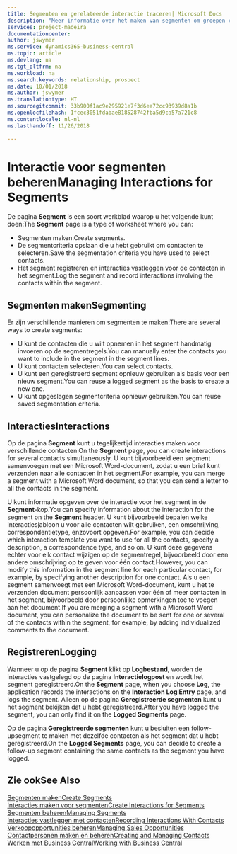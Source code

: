 ```yaml
---
title: Segmenten en gerelateerde interactie traceren| Microsoft Docs
description: "Meer informatie over het maken van segmenten om groepen contacten te definiëren en interacties op te geven voor segmenten."
services: project-madeira
documentationcenter: 
author: jswymer
ms.service: dynamics365-business-central
ms.topic: article
ms.devlang: na
ms.tgt_pltfrm: na
ms.workload: na
ms.search.keywords: relationship, prospect
ms.date: 10/01/2018
ms.author: jswymer
ms.translationtype: HT
ms.sourcegitcommit: 33b900f1ac9e295921e7f3d6ea72cc93939d8a1b
ms.openlocfilehash: 1fcec3051fdabae818528742fba5d9ca57a721c8
ms.contentlocale: nl-nl
ms.lasthandoff: 11/26/2018

---
```

# <a name="managing-interactions-for-segments"></a><span data-ttu-id="40b8d-103">Interactie voor segmenten beheren</span><span class="sxs-lookup"><span data-stu-id="40b8d-103">Managing Interactions for Segments</span></span>
<span data-ttu-id="40b8d-104">De pagina **Segment** is een soort werkblad waarop u het volgende kunt doen:</span><span class="sxs-lookup"><span data-stu-id="40b8d-104">The **Segment** page is a type of worksheet where you can:</span></span>

* <span data-ttu-id="40b8d-105">Segmenten maken.</span><span class="sxs-lookup"><span data-stu-id="40b8d-105">Create segments.</span></span>
* <span data-ttu-id="40b8d-106">De segmentcriteria opslaan die u hebt gebruikt om contacten te selecteren.</span><span class="sxs-lookup"><span data-stu-id="40b8d-106">Save the segmentation criteria you have used to select contacts.</span></span>
* <span data-ttu-id="40b8d-107">Het segment registreren en interacties vastleggen voor de contacten in het segment.</span><span class="sxs-lookup"><span data-stu-id="40b8d-107">Log the segment and record interactions involving the contacts within the segment.</span></span>

## <a name="segmenting"></a><span data-ttu-id="40b8d-108">Segmenten maken</span><span class="sxs-lookup"><span data-stu-id="40b8d-108">Segmenting</span></span>
<span data-ttu-id="40b8d-109">Er zijn verschillende manieren om segmenten te maken:</span><span class="sxs-lookup"><span data-stu-id="40b8d-109">There are several ways to create segments:</span></span>

* <span data-ttu-id="40b8d-110">U kunt de contacten die u wilt opnemen in het segment handmatig invoeren op de segmentregels.</span><span class="sxs-lookup"><span data-stu-id="40b8d-110">You can manually enter the contacts you want to include in the segment in the segment lines.</span></span>
* <span data-ttu-id="40b8d-111">U kunt contacten selecteren.</span><span class="sxs-lookup"><span data-stu-id="40b8d-111">You can select contacts.</span></span>
* <span data-ttu-id="40b8d-112">U kunt een geregistreerd segment opnieuw gebruiken als basis voor een nieuw segment.</span><span class="sxs-lookup"><span data-stu-id="40b8d-112">You can reuse a logged segment as the basis to create a new one.</span></span>
* <span data-ttu-id="40b8d-113">U kunt opgeslagen segmentcriteria opnieuw gebruiken.</span><span class="sxs-lookup"><span data-stu-id="40b8d-113">You can reuse saved segmentation criteria.</span></span>

## <a name="interactions"></a><span data-ttu-id="40b8d-114">Interacties</span><span class="sxs-lookup"><span data-stu-id="40b8d-114">Interactions</span></span>
<span data-ttu-id="40b8d-115">Op de pagina **Segment** kunt u tegelijkertijd interacties maken voor verschillende contacten.</span><span class="sxs-lookup"><span data-stu-id="40b8d-115">On the **Segment** page, you can create interactions for several contacts simultaneously.</span></span> <span data-ttu-id="40b8d-116">U kunt bijvoorbeeld een segment samenvoegen met een Microsoft Word-document, zodat u een brief kunt verzenden naar alle contacten in het segment.</span><span class="sxs-lookup"><span data-stu-id="40b8d-116">For example, you can merge a segment with a Microsoft Word document, so that you can send a letter to all the contacts in the segment.</span></span>

<span data-ttu-id="40b8d-117">U kunt informatie opgeven over de interactie voor het segment in de **Segment**-kop.</span><span class="sxs-lookup"><span data-stu-id="40b8d-117">You can specify information about the interaction for the segment on the **Segment** header.</span></span> <span data-ttu-id="40b8d-118">U kunt bijvoorbeeld bepalen welke interactiesjabloon u voor alle contacten wilt gebruiken, een omschrijving, correspondentietype, enzovoort opgeven.</span><span class="sxs-lookup"><span data-stu-id="40b8d-118">For example, you can decide which interaction template you want to use for all the contacts, specify a description, a correspondence type, and so on.</span></span> <span data-ttu-id="40b8d-119">U kunt deze gegevens echter voor elk contact wijzigen op de segmentregel, bijvoorbeeld door een andere omschrijving op te geven voor één contact.</span><span class="sxs-lookup"><span data-stu-id="40b8d-119">However, you can modify this information in the segment line for each particular contact, for example, by specifying another description for one contact.</span></span> <span data-ttu-id="40b8d-120">Als u een segment samenvoegt met een Microsoft Word-document, kunt u het te verzenden document persoonlijk aanpassen voor één of meer contacten in het segment, bijvoorbeeld door persoonlijke opmerkingen toe te voegen aan het document.</span><span class="sxs-lookup"><span data-stu-id="40b8d-120">If you are merging a segment with a Microsoft Word document, you can personalize the document to be sent for one or several of the contacts within the segment, for example, by adding individualized comments to the document.</span></span>

## <a name="logging"></a><span data-ttu-id="40b8d-121">Registreren</span><span class="sxs-lookup"><span data-stu-id="40b8d-121">Logging</span></span>
<span data-ttu-id="40b8d-122">Wanneer u op de pagina **Segment** klikt op **Logbestand**, worden de interacties vastgelegd op de pagina **Interactielogpost** en wordt het segment geregistreerd.</span><span class="sxs-lookup"><span data-stu-id="40b8d-122">On the **Segment** page, when you choose **Log**, the application records the interactions on the **Interaction Log Entry** page, and logs the segment.</span></span> <span data-ttu-id="40b8d-123">Alleen op de pagina **Geregistreerde segmenten** kunt u het segment bekijken dat u hebt geregistreerd.</span><span class="sxs-lookup"><span data-stu-id="40b8d-123">After you have logged the segment, you can only find it on the **Logged Segments** page.</span></span>

<span data-ttu-id="40b8d-124">Op de pagina **Geregistreerde segmenten** kunt u besluiten een follow-upsegment te maken met dezelfde contacten als het segment dat u hebt geregistreerd.</span><span class="sxs-lookup"><span data-stu-id="40b8d-124">On the **Logged Segments** page, you can decide to create a follow-up segment containing the same contacts as the segment you have logged.</span></span>

## <a name="see-also"></a><span data-ttu-id="40b8d-125">Zie ook</span><span class="sxs-lookup"><span data-stu-id="40b8d-125">See Also</span></span>
[<span data-ttu-id="40b8d-126">Segmenten maken</span><span class="sxs-lookup"><span data-stu-id="40b8d-126">Create Segments</span></span>](marketing-how-create-segment.md)  
[<span data-ttu-id="40b8d-127">Interacties maken voor segmenten</span><span class="sxs-lookup"><span data-stu-id="40b8d-127">Create Interactions for Segments</span></span>](marketing-how-create-interactions.md)  
[<span data-ttu-id="40b8d-128">Segmenten beheren</span><span class="sxs-lookup"><span data-stu-id="40b8d-128">Managing Segments</span></span>](marketing-segments.md)  
[<span data-ttu-id="40b8d-129">Interacties vastleggen met contacten</span><span class="sxs-lookup"><span data-stu-id="40b8d-129">Recording Interactions With Contacts</span></span>](marketing-interactions.md)  
[<span data-ttu-id="40b8d-130">Verkoopopportunities beheren</span><span class="sxs-lookup"><span data-stu-id="40b8d-130">Managing Sales Opportunities</span></span>](marketing-manage-sales-opportunities.md)  
[<span data-ttu-id="40b8d-131">Contactpersonen maken en beheren</span><span class="sxs-lookup"><span data-stu-id="40b8d-131">Creating and Managing Contacts</span></span>](marketing-contacts.md)  
[<span data-ttu-id="40b8d-132">Werken met Business Central</span><span class="sxs-lookup"><span data-stu-id="40b8d-132">Working with Business Central</span></span>](ui-work-product.md)


